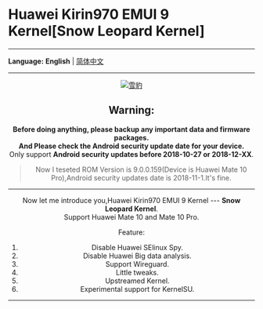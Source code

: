 # Huawei Kirin970 EMUI 9 Kernel[Snow Leopard Kernel]
***
**Language:**
**English** | [简体中文](README_CN.md)   
***
<div align="center">
<a href="https://imgse.com/i/pk3fT4H" style="text-align:center;"><img src="https://s21.ax1x.com/2024/05/30/pk3fT4H.jpg" alt="雪豹" border="0" /></a>
</div">

## Warning:  
**Before doing anything, please backup any important data and firmware packages.**    
**And Please check the Android security update date for your device.**  
Only support **Android security updates before 2018-10-27 or 2018-12-XX**.  

> Now I teseted ROM Version is 9.0.0.159(Device is Huawei Mate 10 Pro),Android security updates date is 2018-11-1.It's fine. 
  
***  
Now let me introduce you,Huawei Kirin970 EMUI 9 Kernel --- **Snow Leopard Kernel**.  
Support Huawei Mate 10 and Mate 10 Pro.  
  
Feature:
  1. Disable Huawei SElinux Spy.
  2. Disable Huawei Big data analysis.
  3. Support Wireguard.
  4. Little tweaks.
  5. Upstreamed Kernel.
  6. Experimental support for KernelSU.  


***